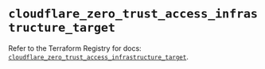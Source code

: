 # `cloudflare_zero_trust_access_infrastructure_target`

Refer to the Terraform Registry for docs: [`cloudflare_zero_trust_access_infrastructure_target`](https://registry.terraform.io/providers/cloudflare/cloudflare/5.8.4/docs/resources/zero_trust_access_infrastructure_target).

